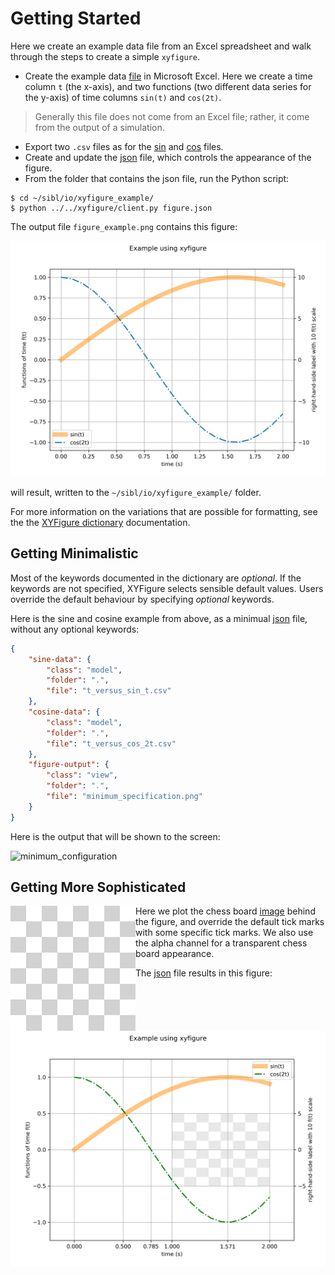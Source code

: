 # Getting Started

Here we create an example data file from an Excel spreadsheet and walk through the steps to create a simple `xyfigure`.

* Create the example data [file](../io/xyfigure_example/t_versus_f_source.xlsx) in Microsoft Excel.  Here we create a time column `t` (the x-axis), and two functions (two different data series for the y-axis) of time columns `sin(t)` and `cos(2t)`.  

> Generally this file does not come from an Excel file; rather, it come from the output of a simulation.
* Export two `.csv` files as for the [sin](../io/xyfigure_example/t_versus_sin_t.csv) and [cos](../io/xyfigure_example/t_versus_cos_2t.csv) files.
* Create and update the [json](../io/xyfigure_example/figure.json) file, which controls the appearance of the figure.
* From the folder that contains the json file, run the Python script:

```console
$ cd ~/sibl/io/xyfigure_example/
$ python ../../xyfigure/client.py figure.json
```

The output file `figure_example.png` contains this figure:

![figure_example](../io/xyfigure_example/figure_example.png)

will result, written to the `~/sibl/io/xyfigure_example/` folder.

For more information on the variations that are possible for formatting, see the the [XYFigure dictionary](XYFigure_dictionary.md) documentation.

## Getting Minimalistic

Most of the keywords documented in the dictionary are *optional*.  If the keywords are not specified, XYFigure selects sensible default values.  Users override the default behaviour by specifying *optional* keywords.  

Here is the sine and cosine example from above, as a minimual [json](../io/xyfigure_example/minimum_specification.md) file, without any optional keywords:

```json
{
    "sine-data": {
        "class": "model",
        "folder": ".",
        "file": "t_versus_sin_t.csv"
    },
    "cosine-data": {
        "class": "model",
        "folder": ".",
        "file": "t_versus_cos_2t.csv"
    },
    "figure-output": {
        "class": "view",
        "folder": ".",
        "file": "minimum_specification.png"
    }
}
```

Here is the output that will be shown to the screen:

![minimum_configuration](../io/xyfigure_example/minimum_configuration.png)


## Getting More Sophisticated

Here we plot the chess board [image](../io/xyfigure_example/chess_800_800_px.png) <img align="left" width="200" height="200" src="../io/xyfigure_example/chess_800_800_px.png"> behind the figure, and override the default tick marks with some specific tick marks.  We also use the alpha channel for a transparent chess board appearance.

The [json](../io/xyfigure_example/figure_with_background.json) file results in this figure:

![figure_example](../io/xyfigure_example/figure_with_background.png)
